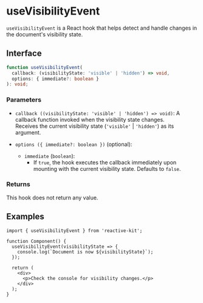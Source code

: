 # useVisibilityEvent

`useVisibilityEvent` is a React hook that helps detect and handle changes in the document's visibility state.

## Interface

```ts
function useVisibilityEvent(
  callback: (visibilityState: 'visible' | 'hidden') => void,
  options: { immediate?: boolean }
): void;
```

### Parameters

- `callback ((visibilityState: 'visible' | 'hidden') => void)`:
  A callback function invoked when the visibility state changes.  
  Receives the current visibility state (`'visible'` | `'hidden'`) as its argument.

- `options ({ immediate?: boolean })` (optional):  
  - `immediate` (`boolean`):  
    - If `true`, the hook executes the callback immediately upon mounting with the current visibility state. Defaults to `false`.

### Returns

This hook does not return any value.

## Examples

```tsx
import { useVisibilityEvent } from 'reactive-kit';

function Component() {
  useVisibilityEvent(visibilityState => {
    console.log(`Document is now ${visibilityState}`);
  });

  return (
    <div>
      <p>Check the console for visibility changes.</p>
    </div>
  );
}
```
